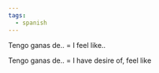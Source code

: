 ```yaml
---
tags:
  - spanish
---
```


Tengo ganas de.. = I feel like..

Tengo ganas de.. = I have desire of, feel like
